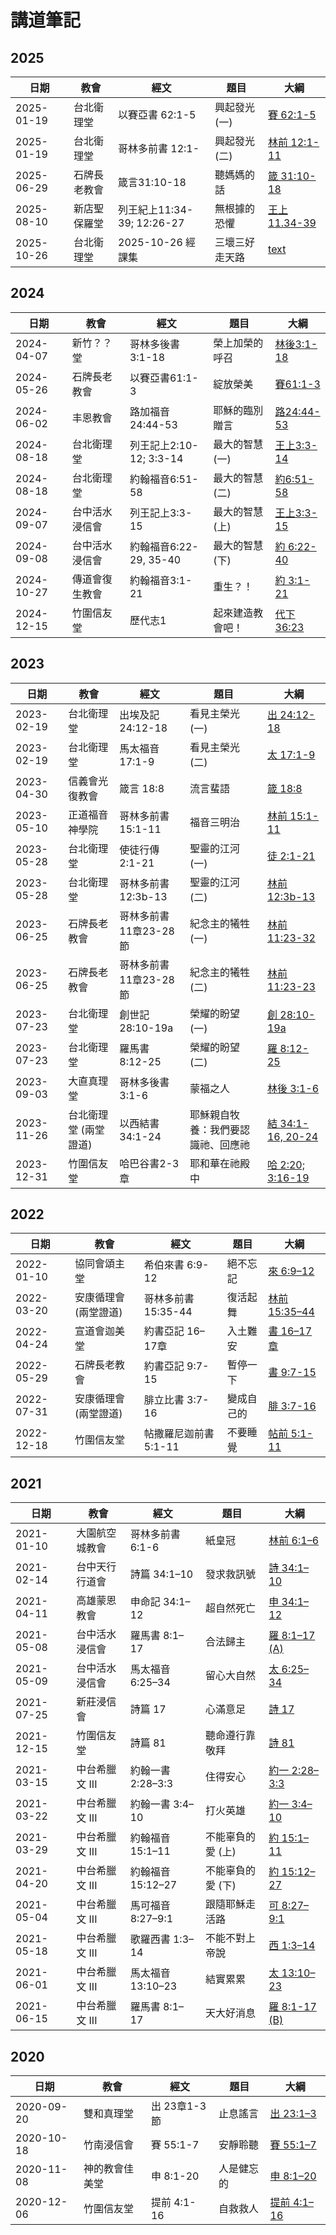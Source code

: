 # 講道筆記

## 2025
| 日期 | 教會 | 經文 | 題目 | 大綱 |
| ---- | ---- | ---- | ---- | ---- |
| 2025-01-19 | 台北衛理堂 | 以賽亞書 62:1-5 | 興起發光 (一)|[賽 62:1-5](Isa.62.1-5.md)|
| 2025-01-19 | 台北衛理堂 | 哥林多前書 12:1- | 興起發光 (二)|[林前 12:1-11](1Co.12.1-11.md)|
| 2025-06-29 | 石牌長老教會 | 箴言31:10-18 | 聽媽媽的話 | [箴 31:10-18](Pro.31.10-18.md) |
| 2025-08-10 | 新店聖保羅堂 | 列王紀上11:34-39; 12:26-27 | 無根據的恐懼 | [王上 11.34-39](1Ki.11.34-39.md) |
| 2025-10-26 | 台北衛理堂 |2025-10-26 經課集 | 三壞三好走天路 | [text](text.md)


## 2024
| 日期 | 教會 | 經文 | 題目 | 大綱 |
| ---- | ---- | ---- | ---- | ---- |
| 2024-04-07 |新竹？？堂 | 哥林多後書 3:1-18 |榮上加榮的呼召| [林後3:1-18](2Co.3.1-18.md) |
| 2024-05-26 | 石牌長老教會 | 以賽亞書61:1-3 | 綻放榮美 | [賽61:1-3](Isa.61.1-3.md) |
| 2024-06-02 | 丰恩教會 | 路加福音 24:44-53 | 耶穌的臨別贈言| [路24:44-53](Luk.24.44-53.md) |
| 2024-08-18 | 台北衛理堂 | 列王記上2:10-12; 3:3-14| 最大的智慧 (一) | [王上3:3-14](1Ki.3.3-14.md)
| 2024-08-18 | 台北衛理堂 | 約翰福音6:51-58 | 最大的智慧 (二) | [約6:51-58](Joh.6.51-58.md)
| 2024-09-07 | 台中活水浸信會 |列王記上3:3-15 | 最大的智慧(上) | [王上3:3-15](1Ki.3.3-15.md)
| 2024-09-08 | 台中活水浸信會 |約翰福音6:22-29, 35-40 | 最大的智慧(下) | [約 6:22-40](Joh.6.22-40.md)
| 2024-10-27 | 傳道會復生教會 | 約翰福音3:1-21 | 重生？！| [約 3:1-21](Joh.3.1-21.md) |
| 2024-12-15 | 竹圍信友堂 | 歷代志1 | 起來建造教會吧！| [代下36:23](2Ch.36.23.md) |

## 2023
| 日期 | 教會 | 經文 | 題目 | 大綱 |
| ---- | ---- | ---- | ---- | ---- |
| 2023-02-19 | 台北衛理堂 | 出埃及記 24:12-18 | 看見主榮光 (一) | [出 24:12-18](Exo.24.12-18.md) |
| 2023-02-19 | 台北衛理堂 | 馬太福音17:1-9 | 看見主榮光 (二) | [太 17:1-9](Mat.17.1-9.md) |
| 2023-04-30 | 信義會光復教會 | 箴言 18:8 | 流言蜚語 | [箴 18:8](Pro.18.8.md) |
| 2023-05-10 | 正道福音神學院 | 哥林多前書 15:1-11 | 福音三明治 | [林前 15:1-11](1Co.15.1-11.md) |
| 2023-05-28 | 台北衛理堂 | 使徒行傳2:1-21 | 聖靈的江河 (一) | [徒 2:1-21](Act.2.1-21.md) |
| 2023-05-28 | 台北衛理堂 | 哥林多前書12:3b-13 | 聖靈的江河 (二) | [林前 12:3b-13](1Co.12.3-13.md) |
| 2023-06-25 | 石牌長老教會 | 哥林多前書11章23-28節 | 紀念主的犧牲 (一) | [林前 11:23-32](1Co.11.23-32.md) |
| 2023-06-25 | 石牌長老教會 | 哥林多前書11章23-28節 | 紀念主的犧牲 (二) | [林前 11:23-23](1Co.11.23-32.md) |
| 2023-07-23 | 台北衛理堂 | 創世記28:10-19a | 榮耀的盼望 (一) | [創 28:10-19a](Gen.28.10-19.md) |
| 2023-07-23 | 台北衛理堂 | 羅馬書 8:12-25 | 榮耀的盼望 (二) | [羅 8:12-25](Rom.8.12-25.md) |
| 2023-09-03 | 大直真理堂 | 哥林多後書 3:1-6 | 蒙福之人 | [林後 3:1-6](2Co.3.1-6.md) |
| 2023-11-26 | 台北衛理堂 (兩堂證道) | 以西結書 34:1-24 | 耶穌親自牧養：我們要認識祂、回應祂 | [結 34:1-16, 20-24](Eze.34.1-24.md) |
| 2023-12-31 | 竹圍信友堂 | 哈巴谷書2-3章 | 耶和華在祂殿中 | [哈 2:20; 3:16-19 ](Hab.2.20-3.19.md) |



## 2022
日期 | 教會 | 經文 | 題目 | 大綱 
 ---- | ---- | -----| ---- | -------
2022-01-10 | 協同會頌主堂 | 希伯來書 6:9-12 | 絕不忘記 | [來 6:9–12](Heb.6.9–12.md)
2022-03-20 | 安康循理會 (兩堂證道) | 哥林多前書 15:35-44 | 復活起舞 | [林前 15:35–44](1Co.15.35–44.md)
2022-04-24 | 宣道會迦美堂 | 約書亞記 16–17章 | 入土難安|[書 16–17章](Jos.16%E2%80%9317.md)
2022-05-29 | 石牌長老教會 | 約書亞記 9:7-15 | 暫停一下 |[書 9:7-15](Jos.9.7-15.md)
2022-07-31 | 安康循理會 (兩堂證道) | 腓立比書 3:7-16 | 變成自己的 | [腓 3:7-16](Php.3.7-16.md)
2022-12-18 | 竹圍信友堂 | 帖撒羅尼迦前書 5:1-11 | 不要睡覺 | [帖前 5:1-11](1Th.5.1-11.md)

## 2021

日期 | 教會 | 經文 | 題目 | 大綱 
 ---- | ---- | -----| ---- | -------
2021-01-10 | 大園航空城教會 | 哥林多前書 6:1-6 | 紙皇冠 | [林前 6:1–6](1Co.6.1–6.md)
2021-02-14 | 台中天行行道會 | 詩篇 34:1–10 | 發求救訊號 | [詩 34:1–10](Ps.34.1–10.md)
2021-04-11 | 高雄蒙恩教會 | 申命記 34:1–12 | 超自然死亡 | [申 34:1–12](Deu.34.1–12.md)
2021-05-08 | 台中活水浸信會 | 羅馬書 8:1–17 | 合法歸主 | [羅 8:1–17 (A)](Rom.8.1–17%20(A).md)
2021-05-09 | 台中活水浸信會 | 馬太福音 6:25–34 | 留心大自然 | [太 6:25–34](Mat.6.25–34.md)
2021-07-25 | 新莊浸信會 | 詩篇 17 | 心滿意足 | [詩 17](Ps.17.md)
2021-12-15 | 竹圍信友堂 | 詩篇 81 | 聽命遵行靠敬拜 | [詩 81](Ps.81.md)
2021-03-15 | 中台希臘文 III | 約翰一書 2:28–3:3 | 住得安心 | [約一 2:28–3:3](1Jo.2.28–3.3.md)
2021-03-22 | 中台希臘文 III | 約翰一書 3:4–10 | 打火英雄 | [約一 3:4–10](1Jo.3.4–10.md)
2021-03-29 | 中台希臘文 III | 約翰福音 15:1–11 | 不能辜負的愛 (上) | [約 15:1–11](Joh.15.1–11.md)
2021-04-20 | 中台希臘文 III | 約翰福音15:12–27 | 不能辜負的愛 (下) | [約 15:12–27](Joh.15.12–27.md)
2021-05-04 | 中台希臘文 III | 馬可福音 8:27–9:1 | 跟隨耶穌走活路 | [可 8:27–9:1](Mar.8.27–9.1.md)
2021-05-18 | 中台希臘文 III | 歌羅西書 1:3–14 | 不能不對上帝說 | [西 1:3–14](Col.1.3–14.md)
2021-06-01 | 中台希臘文 III | 馬太福音 13:10–23 | 結實累累 | [太 13:10–23](Mat.13.10–23.md)
2021-06-15 | 中台希臘文 III | 羅馬書 8:1–17 | 天大好消息 | [羅 8:1-17 (B)](Rom.8.1-17%20(B).md)


## 2020

日期 | 教會 | 經文 | 題目 | 大綱 
 ---- | ---- | --- | ---- | -------
2020-09-20 | 雙和真理堂 | 出 23章1-3節 | 止息謠言 | [出 23:1–3](Exo.23.1–3.md)
2020-10-18 | 竹南浸信會 | 賽 55:1-7 | 安靜聆聽 | [賽 55:1–7](Isa.55.1–7.md)
2020-11-08 | 神的教會佳美堂 | 申 8:1-20 | 人是健忘的 | [申 8:1–20](Deu.8.1–20.md) 
2020-12-06 | 竹圍信友堂 | 提前 4:1-16 | 自救救人 | [提前 4:1–16](1Ti.4.1–16.md)


